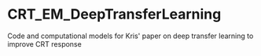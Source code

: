 # CRT_EM_DeepTransferLearning
Code and computational models for Kris' paper on deep transfer learning to improve CRT response
